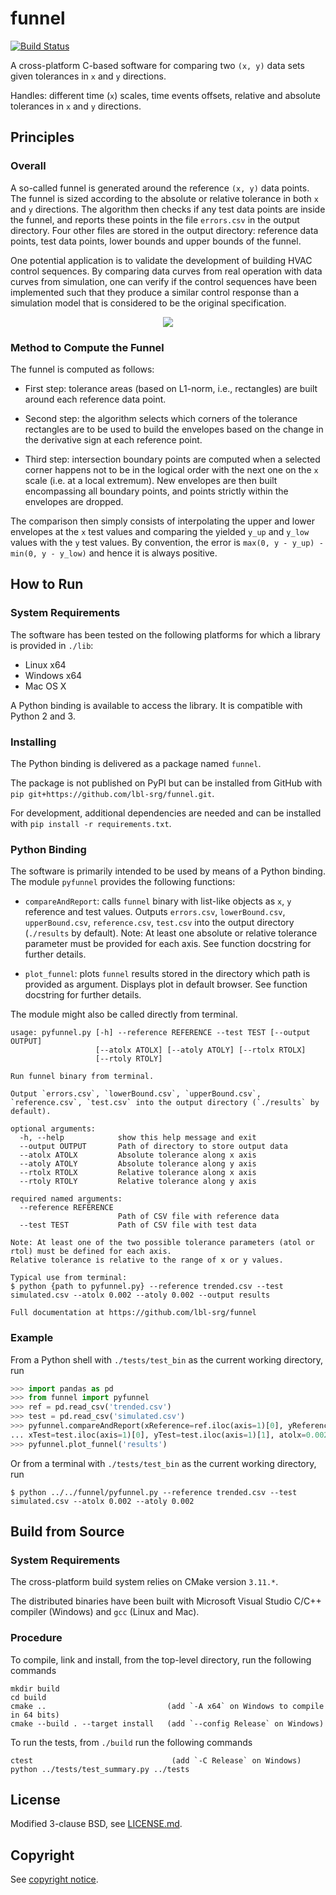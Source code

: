 # funnel

[![Build Status](https://travis-ci.org/lbl-srg/funnel.svg?branch=master)](https://travis-ci.org/lbl-srg/funnel)

A cross-platform C-based software for comparing two `(x, y)` data sets given tolerances in `x` and `y` directions.

Handles: different time (`x`) scales, time events offsets, relative and absolute tolerances
in `x` and `y` directions.

## Principles

### Overall

A so-called funnel is generated around the reference `(x, y)` data points.
The funnel is sized according to the absolute or relative tolerance in
both `x` and `y` directions.
The algorithm then checks if any test data points are inside the funnel,
and reports these points in the file `errors.csv` in the output directory.
Four other files are stored in the output directory: reference data points,
test data points, lower bounds and upper bounds of the funnel.

One potential application is to validate the development of building
HVAC control sequences. By comparing data curves from real operation with
data curves from simulation, one can verify if the control sequences
have been implemented such that they produce a similar control response
than a simulation model that is considered to be the original specification.

<p align="center">
  <img src="./img/plot_image.svg"/>
</p>

### Method to Compute the Funnel

The funnel is computed as follows:

  * First step: tolerance areas (based on L1-norm, i.e., rectangles) are built
  around each reference data point.

  * Second step: the algorithm selects which corners of the tolerance rectangles
  are to be used to build the envelopes based on the change in the derivative sign at
  each reference point.

  * Third step: intersection boundary points are computed when a selected corner
  happens not to be in the logical order with the next one on the `x` scale (i.e. at a local extremum).
  New envelopes are then built encompassing all boundary points, and points strictly within
  the envelopes are dropped.

The comparison then simply consists of interpolating the upper and lower envelopes
at the `x` test values and comparing the yielded `y_up` and `y_low` values with the `y` test values.
By convention, the error is `max(0, y - y_up) - min(0, y - y_low)` and hence it is always positive.


## How to Run

### System Requirements

The software has been tested on the following platforms for which a library is provided in `./lib`:

  * Linux x64
  * Windows x64
  * Mac OS X

A Python binding is available to access the library. It is compatible with Python 2 and 3.

### Installing

The Python binding is delivered as a package named `funnel`.

The package is not published on PyPI but can be installed from GitHub with `pip git+https://github.com/lbl-srg/funnel.git`.

For development, additional dependencies are needed and can be installed with `pip install -r requirements.txt`.

### Python Binding

The software is primarily intended to be used by means of a Python binding.
The module `pyfunnel` provides the following functions:

  * `compareAndReport`: calls `funnel` binary with list-like objects as `x`, `y` reference and test values.
    Outputs `errors.csv`, `lowerBound.csv`, `upperBound.csv`, `reference.csv`, `test.csv`
    into the output directory (`./results` by default).
    Note: At least one absolute or relative tolerance parameter must be provided for each axis.
    See function docstring for further details.

  * `plot_funnel`: plots `funnel` results stored in the directory which path is provided as argument.
    Displays plot in default browser. See function docstring for further details.

The module might also be called directly from terminal.
```
usage: pyfunnel.py [-h] --reference REFERENCE --test TEST [--output OUTPUT]
                   [--atolx ATOLX] [--atoly ATOLY] [--rtolx RTOLX]
                   [--rtoly RTOLY]

Run funnel binary from terminal.

Output `errors.csv`, `lowerBound.csv`, `upperBound.csv`, `reference.csv`, `test.csv` into the output directory (`./results` by default).

optional arguments:
  -h, --help            show this help message and exit
  --output OUTPUT       Path of directory to store output data
  --atolx ATOLX         Absolute tolerance along x axis
  --atoly ATOLY         Absolute tolerance along y axis
  --rtolx RTOLX         Relative tolerance along x axis
  --rtoly RTOLY         Relative tolerance along y axis

required named arguments:
  --reference REFERENCE
                        Path of CSV file with reference data
  --test TEST           Path of CSV file with test data

Note: At least one of the two possible tolerance parameters (atol or rtol) must be defined for each axis.
Relative tolerance is relative to the range of x or y values.

Typical use from terminal:
$ python {path to pyfunnel.py} --reference trended.csv --test simulated.csv --atolx 0.002 --atoly 0.002 --output results

Full documentation at https://github.com/lbl-srg/funnel
```

### Example

From a Python shell with `./tests/test_bin` as the current working directory, run
```python
>>> import pandas as pd
>>> from funnel import pyfunnel
>>> ref = pd.read_csv('trended.csv')
>>> test = pd.read_csv('simulated.csv')
>>> pyfunnel.compareAndReport(xReference=ref.iloc(axis=1)[0], yReference=ref.iloc(axis=1)[1],
... xTest=test.iloc(axis=1)[0], yTest=test.iloc(axis=1)[1], atolx=0.002, atoly=0.002)
>>> pyfunnel.plot_funnel('results')
```
Or from a terminal with `./tests/test_bin` as the current working directory, run
```
$ python ../../funnel/pyfunnel.py --reference trended.csv --test simulated.csv --atolx 0.002 --atoly 0.002
```

## Build from Source

### System Requirements

The cross-platform build system relies on CMake version `3.11.*`.

The distributed binaries have been built with Microsoft Visual Studio C/C++ compiler
(Windows) and `gcc` (Linux and Mac).

### Procedure

To compile, link and install, from the top-level directory, run the following commands

```
mkdir build
cd build
cmake ..                           (add `-A x64` on Windows to compile in 64 bits)
cmake --build . --target install   (add `--config Release` on Windows)
```

To run the tests, from `./build` run the following commands
```
ctest                               (add `-C Release` on Windows)
python ../tests/test_summary.py ../tests
```

## License

Modified 3-clause BSD, see [LICENSE.md](LICENSE.md).

## Copyright

See [copyright notice](COPYRIGHT.md).
